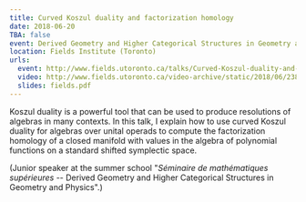 ```yaml
---
title: Curved Koszul duality and factorization homology
date: 2018-06-20
TBA: false
event: Derived Geometry and Higher Categorical Structures in Geometry and Physics (junior speaker)
location: Fields Institute (Toronto)
urls:
  event: http://www.fields.utoronto.ca/talks/Curved-Koszul-duality-and-factorization-homology
  video: http://www.fields.utoronto.ca/video-archive/static/2018/06/2388-18977/mergedvideo.ogv
  slides: fields.pdf
---
```


Koszul duality is a powerful tool that can be used to produce resolutions of algebras in many contexts. In this talk, I explain how to use curved Koszul duality for algebras over unital operads to compute the factorization homology of a closed manifold with values in the algebra of polynomial functions on a standard shifted symplectic space.

(Junior speaker at the summer school "*Séminaire de mathématiques supérieures* -- Derived Geometry and Higher Categorical Structures in Geometry and Physics".)
